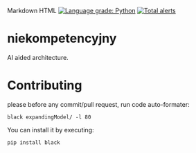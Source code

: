 Markdown
HTML
[![Language grade: Python](https://img.shields.io/lgtm/grade/python/g/SzymonGoldberg/niekompetencyjny.svg?logo=lgtm&logoWidth=18)](https://lgtm.com/projects/g/SzymonGoldberg/niekompetencyjny/context:python)
[![Total alerts](https://img.shields.io/lgtm/alerts/g/SzymonGoldberg/niekompetencyjny.svg?logo=lgtm&logoWidth=18)](https://lgtm.com/projects/g/SzymonGoldberg/niekompetencyjny/alerts/)
# niekompetencyjny
AI aided architecture.
# Contributing
please before any commit/pull request, run code auto-formater:
```
black expandingModel/ -l 80
```
You can install it by executing:
```
pip install black
```